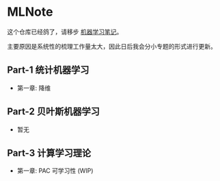 # MLNote

这个仓库已经鸽了，请移步 [机器学习笔记](https://github.com/Apple-Zhang/Machine-Learning-Notes)。

主要原因是系统性的梳理工作量太大，因此日后我会分小专题的形式进行更新。

## Part-1 统计机器学习
- 第一章: 降维
## Part-2 贝叶斯机器学习
- 暂无
## Part-3 计算学习理论
- 第一章: PAC 可学习性 (WIP)
